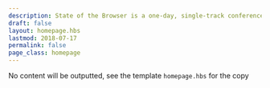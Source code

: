 ```yaml
---
description: State of the Browser is a one-day, single-track conference with widely varying talks about the modern web
draft: false
layout: homepage.hbs
lastmod: 2018-07-17
permalink: false
page_class: homepage
---
```


No content will be outputted, see the template `homepage.hbs` for the copy
